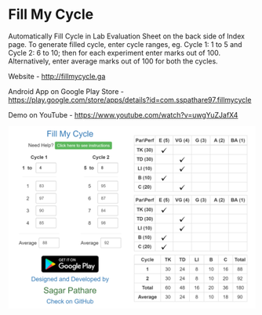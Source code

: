 # Fill My Cycle
Automatically Fill Cycle in Lab Evaluation Sheet on the back side of Index page. To generate filled cycle, enter cycle ranges, eg. Cycle 1: 1 to 5 and Cycle 2: 6 to 10; then for each experiment enter marks out of 100. Alternatively, enter average marks out of 100 for both the cycles.

Website - <a href="http://fillmycycle.ga" target="_blank">http://fillmycycle.ga</a>

Android App on Google Play Store - <a href="https://play.google.com/store/apps/details?id=com.sspathare97.fillmycycle" target="_blank">https://play.google.com/store/apps/details?id=com.sspathare97.fillmycycle</a>

Demo on YouTube - <a href="https://www.youtube.com/watch?v=uwgYuZJafX4" target="_blank">https://www.youtube.com/watch?v=uwgYuZJafX4</a>

![Screenshot](/screenshot.png "Screenshot")
